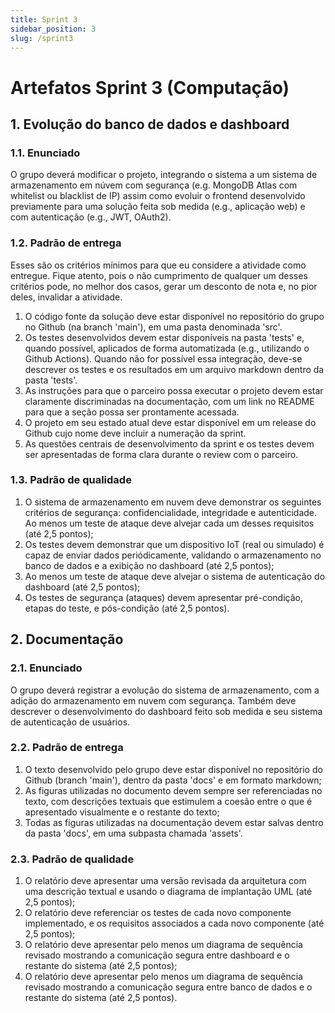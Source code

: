 ```yaml
---
title: Sprint 3
sidebar_position: 3
slug: /sprint3
---
```


# Artefatos Sprint 3 (Computação)

## 1. Evolução do banco de dados e dashboard

### 1.1. Enunciado

O grupo deverá modificar o projeto, integrando o sistema a um sistema de
armazenamento em núvem com segurança (e.g. MongoDB Atlas com whitelist ou
blacklist de IP) assim como evoluir o frontend desenvolvido previamente para
uma solução feita sob medida (e.g., aplicação web) e com autenticação (e.g.,
JWT, OAuth2).

### 1.2. Padrão de entrega

Esses são os critérios mínimos para que eu considere a atividade como entregue.
Fique atento, pois o não cumprimento de qualquer um desses critérios pode, no
melhor dos casos, gerar um desconto de nota e, no pior deles, invalidar a
atividade.

1. O código fonte da solução deve estar disponível no repositório do grupo no
   Github (na branch 'main'), em uma pasta denominada 'src'.
2. Os testes desenvolvidos devem estar disponíveis na pasta 'tests' e, quando
   possível, aplicados de forma automatizada (e.g., utilizando o Github
   Actions). Quando não for possível essa integração, deve-se descrever os
   testes e os resultados em um arquivo markdown dentro da pasta 'tests'. 
3. As instruções para que o parceiro possa executar o projeto devem estar
   claramente discriminadas na documentação, com um link no README para que a
   seção possa ser prontamente acessada.
4. O projeto em seu estado atual deve estar disponível em um release do Github
   cujo nome deve incluir a numeração da sprint.
5. As questões centrais de desenvolvimento da sprint e os testes devem ser
   apresentadas de forma clara durante o review com o parceiro.

### 1.3. Padrão de qualidade

1. O sistema de armazenamento em nuvem deve demonstrar os seguintes critérios
   de segurança: confidencialidade, integridade e autenticidade. Ao menos um
   teste de ataque deve alvejar cada um desses requisitos (até 2,5 pontos);
2. Os testes devem demonstrar que um dispositivo IoT (real ou simulado) é capaz
de enviar dados periódicamente, validando o armazenamento no banco de dados e a
exibição no dashboard (até 2,5 pontos);
3. Ao menos um teste de ataque deve alvejar o sistema de autenticação do
   dashboard (até 2,5 pontos);
4. Os testes de segurança (ataques) devem apresentar pré-condição, etapas do
   teste, e pós-condição (até 2,5 pontos).

## 2. Documentação 

### 2.1. Enunciado

O grupo deverá registrar a evolução do sistema de armazenamento, com a adição
do armazenamento em nuvem com segurança. Também deve descrever o
desenvolvimento do dashboard feito sob medida e seu sistema de autenticação de
usuários.

### 2.2. Padrão de entrega

1. O texto desenvolvido pelo grupo deve estar disponível no repositório do
   Github (branch 'main'), dentro da pasta 'docs' e em formato markdown;
2. As figuras utilizadas no documento devem sempre ser referenciadas no texto,
   com descrições textuais que estimulem a coesão entre o que é apresentado
   visualmente e o restante do texto;
3. Todas as figuras utilizadas na documentação devem estar salvas dentro da
   pasta 'docs', em uma subpasta chamada 'assets'.

### 2.3. Padrão de qualidade

1. O relatório deve apresentar uma versão revisada da arquitetura com uma
   descrição textual e usando o diagrama de implantação UML (até 2,5 pontos);
2. O relatório deve referenciar os testes de cada novo componente implementado,
   e os requisitos associados a cada novo componente (até 2,5 pontos);
3. O relatório deve apresentar pelo menos um diagrama de sequência revisado
   mostrando a comunicação segura entre dashboard e o restante do sistema (até
   2,5 pontos);
4. O relatório deve apresentar pelo menos um diagrama de sequência revisado
   mostrando a comunicação segura entre banco de dados e o restante do sistema
   (até 2,5 pontos).
